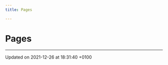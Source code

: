```yaml
---
title: Pages

---
```


# Pages







-------------------------------

Updated on 2021-12-26 at 18:31:40 +0100
